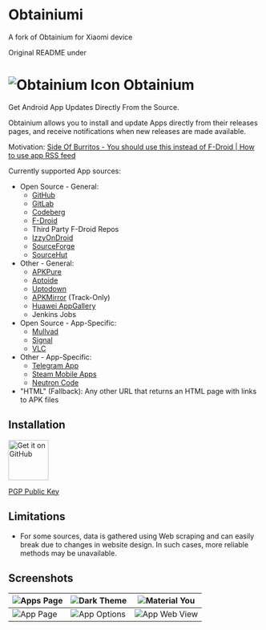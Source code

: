 # Obtainiumi

A fork of Obtainium for Xiaomi device

Original README under

# ![Obtainium Icon](./assets/graphics/icon_small.png) Obtainium

Get Android App Updates Directly From the Source.

Obtainium allows you to install and update Apps directly from their releases pages, and receive notifications when new releases are made available.

Motivation: [Side Of Burritos - You should use this instead of F-Droid | How to use app RSS feed](https://youtu.be/FFz57zNR_M0)

Currently supported App sources:
- Open Source - General:
  - [GitHub](https://github.com/)
  - [GitLab](https://gitlab.com/)
  - [Codeberg](https://codeberg.org/)
  - [F-Droid](https://f-droid.org/)
  - Third Party F-Droid Repos
  - [IzzyOnDroid](https://android.izzysoft.de/)
  - [SourceForge](https://sourceforge.net/)
  - [SourceHut](https://git.sr.ht/)
- Other - General:
  - [APKPure](https://apkpure.com/)
  - [Aptoide](https://aptoide.com/)
  - [Uptodown](https://uptodown.com/)
  - [APKMirror](https://apkmirror.com/) (Track-Only)
  - [Huawei AppGallery](https://appgallery.huawei.com/)
  - Jenkins Jobs
- Open Source - App-Specific:
  - [Mullvad](https://mullvad.net/en/)
  - [Signal](https://signal.org/)
  - [VLC](https://videolan.org/)
- Other - App-Specific:
  - [Telegram App](https://telegram.org)
  - [Steam Mobile Apps](https://store.steampowered.com/mobile)
  - [Neutron Code](https://neutroncode.com)
- "HTML" (Fallback): Any other URL that returns an HTML page with links to APK files

## Installation

[<img src="https://github.com/machiav3lli/oandbackupx/blob/034b226cea5c1b30eb4f6a6f313e4dadcbb0ece4/badge_github.png"
    alt="Get it on GitHub"
    height="80">](https://github.com/ImranR98/Obtainium/releases)

[PGP Public Key](https://keyserver.ubuntu.com/pks/lookup?search=contact%40imranr.dev&fingerprint=on&op=index)

## Limitations
- For some sources, data is gathered using Web scraping and can easily break due to changes in website design. In such cases, more reliable methods may be unavailable.

## Screenshots

| <img src="./assets/screenshots/1.apps.png" alt="Apps Page" /> | <img src="./assets/screenshots/2.dark_theme.png" alt="Dark Theme" />           | <img src="./assets/screenshots/3.material_you.png" alt="Material You" />    |
| ------------------------------------------------------ | ----------------------------------------------------------------------- | -------------------------------------------------------------------- |
| <img src="./assets/screenshots/4.app.png" alt="App Page" />   | <img src="./assets/screenshots/5.app_opts.png" alt="App Options" /> | <img src="./assets/screenshots/6.app_webview.png" alt="App Web View" /> |
